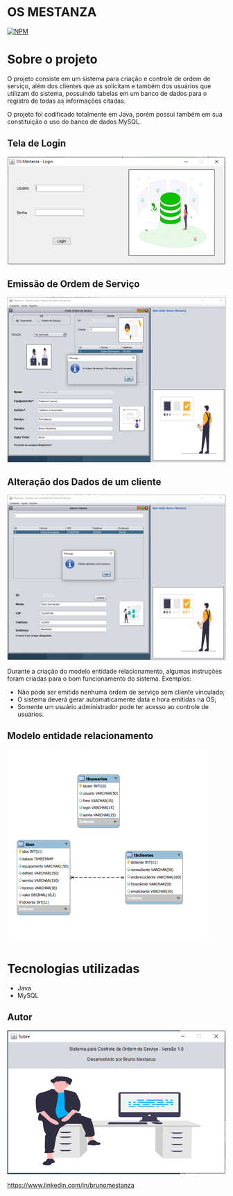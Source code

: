 # OS MESTANZA
[![NPM](https://img.shields.io/npm/l/react)](https://github.com/brunomestanza/OS_Mestanza/blob/master/LICENSE) 

# Sobre o projeto

O projeto consiste em um sistema para criação e controle de ordem de serviço, além dos clientes que as solicitam e também dos usuários que utilizam do sistema, possuindo tabelas em um banco de dados para o registro de todas as informações citadas.

O projeto foi codificado totalmente em Java, porém possui também em sua constituição o uso do banco de dados MySQL.

## Tela de Login
![Login](https://github.com/brunomestanza/OS_Mestanza/blob/main/assets/login.PNG) 

## Emissão de Ordem de Serviço
![Emitir_OS](https://github.com/brunomestanza/OS_Mestanza/blob/main/assets/os.PNG)

## Alteração dos Dados de um cliente
![Alterar_Cliente](https://github.com/brunomestanza/OS_Mestanza/blob/main/assets/cliente.PNG)

Durante a criação do modelo entidade relacionamento, algumas instruções foram criadas para o bom funcionamento do sistema. Exemplos:
- Não pode ser emitida nenhuma ordem de serviço sem cliente vinculado;
- O sistema deverá gerar automaticamente data e hora emitidas na OS;
- Somente um usuário administrador pode ter acesso ao controle de usuários.


## Modelo entidade relacionamento
![MER](https://github.com/brunomestanza/OS_Mestanza/blob/main/assets/MER.PNG)

# Tecnologias utilizadas
- Java
- MySQL

## Autor
![Sobre](https://github.com/brunomestanza/OS_Mestanza/blob/main/assets/sobre.PNG) 

https://www.linkedin.com/in/brunomestanza
